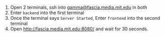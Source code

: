 1. Open 2 terminals, ssh into gamma@fascia.media.mit.edu in both
2. Enter `backend` into the first terminal
3. Once the terminal says `Server Started`, Enter `frontend` into the second terminal
4. Open http://fascia.media.mit.edu:8080/ and wait for 30 seconds.
